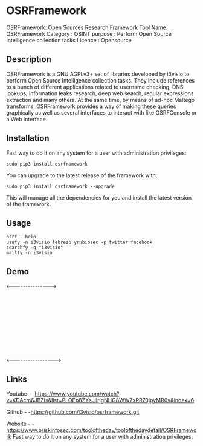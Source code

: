 OSRFramework
============
OSRFramework: Open Sources Research Framework
Tool Name: OSRFramework
Category : OSINT
purpose  : Perform Open Source Intelligence collection tasks
Licence : Opensource

Description
---------------

OSRFramework is a GNU AGPLv3+ set of libraries developed by i3visio to perform Open Source Intelligence collection tasks.
They include references to a bunch of different applications related to username checking, DNS lookups, information leaks research, deep web search, regular expressions extraction and many others.
At the same time, by means of ad-hoc Maltego transforms, OSRFramework provides a way of making these queries graphically as well as several interfaces to interact with like OSRFConsole or a Web interface.

Installation
----------------

Fast way to do it on any system for a user with administration privileges:
```
sudo pip3 install osrframework
```
You can upgrade to the latest release of the framework with:
```
sudo pip3 install osrframework --upgrade
```
This will manage all the dependencies for you and install the latest version of the framework.

Usage
---------------
```
osrf --help
usufy -n i3visio febrezo yrubiosec -p twitter facebook
searchfy -q "i3visio"
mailfy -n i3visio
```
Demo
---------------
<--------------->
<figure class="video_container">
<iframe sec="https://www.youtube.com/watch?v=XDAcm6JBZis&list=PLOEp8ZXsJlIrjgNHG8WW7xRR70jpyMR0v&index=6" frameborder="0" allowfullscreen="true"></iframe>
</figure>
<----------------->

Links
----------------
Youtube - -https://www.youtube.com/watch?v=XDAcm6JBZis&list=PLOEp8ZXsJlIrjgNHG8WW7xRR70jpyMR0v&index=6 

Github - -https://github.com/i3visio/osrframework.git

Website - -https://www.briskinfosec.com/tooloftheday/toolofthedaydetail/OSRFramework
Fast way to do it on any system for a user with administration privileges:
```

